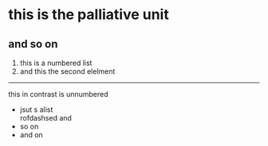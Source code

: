 # this is the palliative unit

## and so on

1. this is a numbered list
2. and this the second elelment

---

this in contrast is unnumbered

- jsut s alist  
rofdashsed and
- so on
- and on



